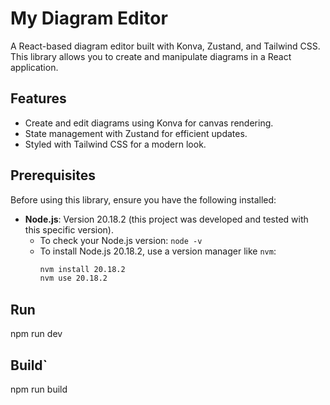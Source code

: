 # My Diagram Editor

A React-based diagram editor built with Konva, Zustand, and Tailwind CSS. This library allows you to create and manipulate diagrams in a React application.

## Features

- Create and edit diagrams using Konva for canvas rendering.
- State management with Zustand for efficient updates.
- Styled with Tailwind CSS for a modern look.

## Prerequisites

Before using this library, ensure you have the following installed:

- **Node.js**: Version 20.18.2 (this project was developed and tested with this specific version).
  - To check your Node.js version: `node -v`
  - To install Node.js 20.18.2, use a version manager like `nvm`:
    ```bash
    nvm install 20.18.2
    nvm use 20.18.2
    ```

## Run

npm run dev

## Build`

npm run build
